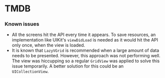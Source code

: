 #  TMDB

### Known issues

- All the screens hit the API every time it appears. To save resources, an implementation like UIKit's `viewDidLoad` is needed as it would hit the API only once, when the view is loaded.
- It is known that `LazyVGrid` is recommended when a large amount of data needs to be presented. However, this approach was not performing well. The view was hiccupping so a regular `GridView` was applied to solve this issue temporarily. A better solution for this could be an `UICollectionView`.
